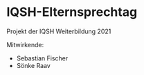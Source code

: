 # IQSH-Elternsprechtag

Projekt der IQSH Weiterbildung 2021

Mitwirkende:
  * Sebastian Fischer
  * Sönke Raav
